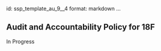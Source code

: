 id: ssp_template_au_9__4
format: markdown
...
## Audit and Accountability Policy for 18F

In Progress
